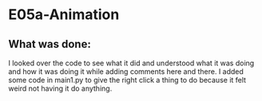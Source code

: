 # E05a-Animation

What was done:
-----------------------
I looked over the code to see what it did and understood what it was doing and how it was doing it while adding comments here and there.
I added some code in main1.py to give the right click a thing to do because it felt weird not having it do anything.